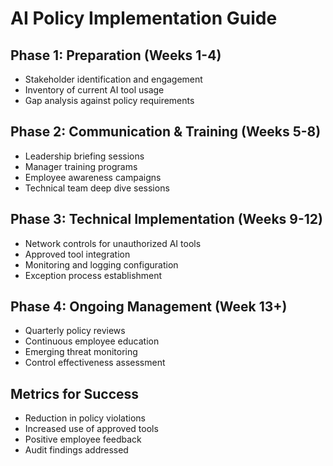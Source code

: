 # AI Policy Implementation Guide

## Phase 1: Preparation (Weeks 1-4)
- Stakeholder identification and engagement
- Inventory of current AI tool usage
- Gap analysis against policy requirements

## Phase 2: Communication & Training (Weeks 5-8)
- Leadership briefing sessions
- Manager training programs
- Employee awareness campaigns
- Technical team deep dive sessions

## Phase 3: Technical Implementation (Weeks 9-12)
- Network controls for unauthorized AI tools
- Approved tool integration
- Monitoring and logging configuration
- Exception process establishment

## Phase 4: Ongoing Management (Week 13+)
- Quarterly policy reviews
- Continuous employee education
- Emerging threat monitoring
- Control effectiveness assessment

## Metrics for Success
- Reduction in policy violations
- Increased use of approved tools
- Positive employee feedback
- Audit findings addressed
